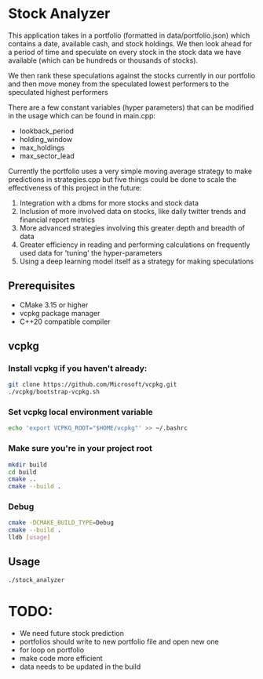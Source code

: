 # Stock Analyzer
This application takes in a portfolio (formatted in data/portfolio.json) which contains a date, available cash, and stock holdings. We then look ahead for a period of time and speculate on every stock in the stock data we have available (which can be hundreds or thousands of stocks).

We then rank these speculations against the stocks currently in our portfolio and then move money from the speculated lowest performers to the speculated highest performers

There are a few constant variables (hyper parameters) that can be modified in the usage which can be found in main.cpp:
- lookback_period
- holding_window
- max_holdings
- max_sector_lead

Currently the portfolio uses a very simple moving average strategy to make predictions in strategies.cpp but five things could be done to scale the effectiveness of this project in the future:
1. Integration with a dbms for more stocks and stock data
2. Inclusion of more involved data on stocks, like daily twitter trends and financial report metrics
3. More advanced strategies involving this greater depth and breadth of data
4. Greater efficiency in reading and performing calculations on frequently used data for 'tuning' the hyper-parameters
5. Using a deep learning model itself as a strategy for making speculations


## Prerequisites
- CMake 3.15 or higher
- vcpkg package manager
- C++20 compatible compiler

## vcpkg 

### Install vcpkg if you haven't already:
```bash
git clone https://github.com/Microsoft/vcpkg.git
./vcpkg/bootstrap-vcpkg.sh
```

### Set vcpkg local environment variable
```bash
echo 'export VCPKG_ROOT="$HOME/vcpkg"' >> ~/.bashrc
```

### Make sure you're in your project root
```bash
mkdir build
cd build
cmake ..
cmake --build .
```

### Debug
```bash
cmake -DCMAKE_BUILD_TYPE=Debug
cmake --build .
lldb [usage]
```

## Usage
```bash
./stock_analyzer
```

# TODO:
- We need future stock prediction
- portfolios should write to new portfolio file and open new one
- for loop on portfolio
- make code more efficient
- data needs to be updated in the build